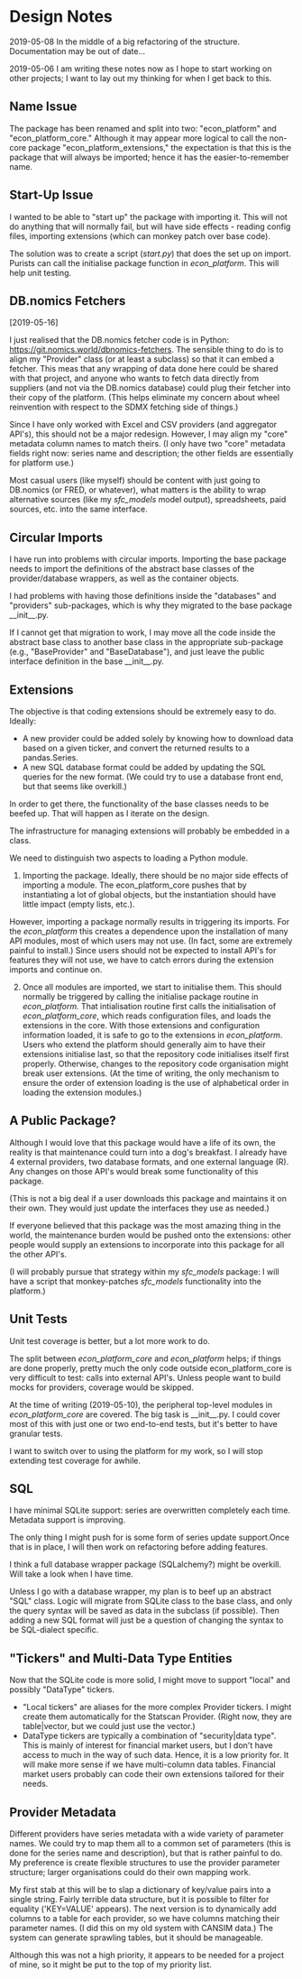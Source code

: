 # Design Notes

2019-05-08 
In the middle of a big refactoring of the structure. Documentation may be out of date...

2019-05-06
I am writing these notes now as I hope to start working on other projects; I want to 
lay out my thinking for when I get back to this.

## Name Issue

The package has been renamed and split into two: "econ_platform" and
"econ_platform_core."  Although it may appear more logical to call the non-core
package "econ_platform_extensions," the expectation is that this is the package that
will always be imported; hence it has the easier-to-remember name.

## Start-Up Issue

I wanted to be able to "start up" the package with importing it. This will not
do anything that will normally fail, but will have side effects - reading config
files, importing extensions (which can monkey patch over base code).

The solution was to create a script (*start.py*) that does the set up on import. 
Purists can call the initialise package function in *econ_platform*. This will
help unit testing. 

## DB.nomics Fetchers

[2019-05-16]

I just realised that the DB.nomics fetcher code is in Python: https://git.nomics.world/dbnomics-fetchers.
The sensible thing to do is to align my "Provider" class (or at least a subclass) so that it can embed 
a fetcher. This meas that any wrapping of data done here could be shared with that project,
and anyone who wants to fetch data directly from suppliers (and not via the DB.nomics database)
could plug their fetcher into their copy of the platform. (This helps eliminate my concern about
wheel reinvention with respect to the SDMX fetching side of things.)

Since I have only worked with Excel and CSV providers (and aggregator API's), this should not be
a major redesign. However, I may align my "core" metadata column names to match theirs. (I only
have two "core" metadata fields right now: series name and description; the other fields are 
essentially for platform use.)

Most casual users (like myself) should be content with just going to DB.nomics (or FRED, or 
whatever), what matters is the ability to wrap alternative sources (like my *sfc_models* model
output), spreadsheets, paid sources, etc. into the same interface.

## Circular Imports

I have run into problems with circular imports. Importing the base package needs to 
import the definitions of the abstract base classes of the provider/database wrappers,
as well as the container objects.

I had problems with having those definitions inside the "databases" and "providers" sub-packages,
which is why they migrated to the base package \_\_init__.py. 

If I cannot get that migration to work, I may move all the code inside the abstract base class
to another base class in the appropriate sub-package (e.g., "BaseProvider" and "BaseDatabase"),
and just leave the public interface definition in the base \_\_init__.py.
  
## Extensions

The objective is that coding extensions should be extremely easy to do. Ideally:
 
 - A new provider could be added solely by knowing how to download data based on a given 
 ticker, and convert the returned results to a pandas.Series.
 - A new SQL database format could be added by updating the SQL queries for the new format.
 (We could try to use a database front end, but that seems like overkill.)
 
 In order to get there, the functionality of the base classes needs to be beefed up. That will
 happen as I iterate on the design.
 
 The infrastructure for managing extensions will probably be embedded in a class.
 
 We need to distinguish two aspects to loading a Python module.
 
 1. Importing the package. Ideally, there should be no major side effects of importing a module.
 The econ_platform_core pushes that by instantiating a lot of global objects, but the instantiation
 should have little impact (empty lists, etc.).
 
 However, importing a package normally results in triggering its imports. For the *econ_platform*
 this creates a dependence upon the installation of many API modules, most of which users may
 not use. (In fact, some are extremely painful to install.) Since users should not be expected
 to install API's for features they will not use, we have to catch errors during the extension
 imports and continue on.
 
 2. Once all modules are imported, we start to initialise them. This should normally be
triggered by calling the initialise package routine in *econ_platform.* That intialisation
routine first calls the initialisation of *econ_platform_core*, which reads configuration
files, and loads the extensions in the core. With those extensions and configuration information
loaded, it is safe to go to the extensions in *econ_platform*. Users who extend the platform
should generally aim to have their extensions initialise last, so that the repository code
initialises itself first properly. Otherwise, changes to the repository code organisation 
might break user extensions. (At the time of writing, the only mechanism to ensure the order
of extension loading is the use of alphabetical order in loading the extension modules.)
 
 ## A Public Package?
 
 Although I would love that this package would have a life of its own, the reality is that
 maintenance could turn into a dog's breakfast. I already have 4 external providers, two 
 database formats, and one external language (R). Any changes on those API's would break some
 functionality of this package.
 
 (This is not a big deal if a user downloads this package and maintains it on their own. They
 would just update the interfaces they use as needed.)
 
 If everyone believed that this package was the most amazing thing in the world, the maintenance
 burden would be pushed onto the extensions: other people would supply an 
 extensions to incorporate into this package for all the other API's.
 
 (I will probably pursue that strategy within my *sfc_models* package: I will have a script that
 monkey-patches *sfc_models* functionality into the platform.) 

## Unit Tests

Unit test coverage is better, but a lot more work to do.

The split between *econ_platform_core* and *econ_platform* helps; if things are
done properly, pretty much the only code outside econ_platform_core is very difficult to 
test: calls into external API's. Unless people want to build mocks for providers,
coverage would be skipped.

At the time of writing (2019-05-10), the peripheral top-level modules in *econ_platform_core*
are covered. The big task is \_\_init__.py. I could cover most of this with just one or two
end-to-end tests, but it's better to have granular tests.

I want to switch over to using the platform for my work, so I will stop extending test
coverage for awhile.

## SQL

I have minimal SQLite support: series are overwritten completely
each time. Metadata support is improving.

The only thing I might push for is some form of series update support.Once that is
in place, I will then work on refactoring before adding features.

I think a full database wrapper package (SQLalchemy?) might be overkill. Will take a 
look when I have time.

Unless I go with a database wrapper, my plan is to beef up an abstract "SQL" class. Logic
will migrate from SQLite class to the  base class, and only the query syntax 
will be saved as  data in the subclass (if possible). Then adding a new SQL format
will just be a question of changing the syntax to be SQL-dialect specific.

## "Tickers" and Multi-Data Type Entities

Now that the SQLite code is more solid, I might move to support "local" and possibly "DataType"
tickers. 

- "Local tickers" are aliases for the more complex Provider tickers. I might create them
automatically for the Statscan Provider. (Right now, they are table|vector, but we could just use
the vector.)
- DataType tickers are typically a combination of "security|data type". This is mainly of 
interest for financial market users, but I don't have access to much in the way of such data.
Hence, it is a low priority for. It will make more sense if we have multi-column data tables. 
Financial market users probably can code their own extensions tailored for their needs.

## Provider Metadata

Different providers have series metadata with a wide variety of parameter names. We could try to
map them all to a common set of parameters (this is done for the series name and description),
but that is rather painful to do. My preference is create flexible structures to use the 
provider parameter structure; larger organisations could do their own mapping work.

My first stab at this will be to slap a dictionary of key/value pairs into a single string.
Fairly terrible data structure, but it is possible to filter for equality ('KEY=VALUE' appears).
The next version is to dynamically add columns to a table for each provider, so we have
columns matching their parameter names. (I did this on my old system with CANSIM data.) The
system can generate sprawling tables, but it should be manageable.

Although this was not a high priority, it appears to be needed for a project of mine, so it 
might be put to the top of my priority list.

